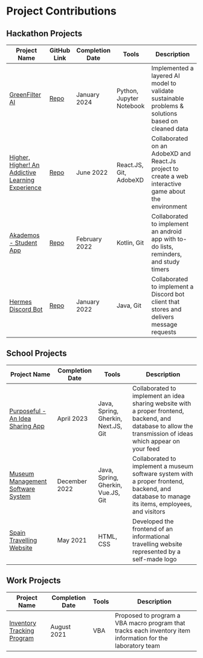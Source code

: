 # Project Contributions

## Hackathon Projects
|Project Name|GitHub Link|Completion Date|Tools|Description|
|--|--|--|--|--|
|[GreenFilter AI](https://github.com/Otm02/GreenFilter-AI)|[Repo](https://github.com/Otm02/GreenFilter-AI)|January 2024|Python, Jupyter Notebook|Implemented a layered AI model to validate sustainable problems & solutions based on cleaned data|
|[Higher, Higher! An Addictive Learning Experience](https://devpost.com/software/higher-higher-an-addictive-learning-experience)|[Repo](https://github.com/TheMoutonNoir/Hack22)|June 2022|React.JS, Git, AdobeXD|Collaborated on an AdobeXD and React.Js project to create a web interactive game about the environment|
|[Akademos - Student App](https://devpost.com/software/akademos)|[Repo](https://github.com/TheMoutonNoir/Hackathon-CodeJam)|February 2022|Kotlin, Git|Collaborated to implement an android app with to-do lists, reminders, and study timers|
|[Hermes Discord Bot](https://devpost.com/software/memo-discord-bot)|[Repo](https://github.com/TheMoutonNoir/McHacks-personal)|January 2022|Java, Git|Collaborated to implement a Discord bot client that stores and delivers message requests|

## School Projects
|Project Name|Completion Date|Tools|Description|
|--|--|--|--|
|[Purposeful - An Idea Sharing App](https://github.com/WassimJabz/Purposeful)|April 2023|Java, Spring, Gherkin, Next.JS, Git|Collaborated to implement an idea sharing website with a proper frontend, backend, and database to allow the transmission of ideas which appear on your feed|
|[Museum Management Software System](https://github.com/McGill-ECSE321-Fall2022/project-group-09)|December 2022|Java, Spring, Gherkin, Vue.JS, Git|Collaborated to implement a museum software system with a proper frontend, backend, and database to manage its items, employees, and visitors|
|[Spain Travelling Website](https://watermelonss.neocities.org/tp2/)|May 2021|HTML, CSS|Developed the frontend of an informational travelling website represented by a self-made logo|

## Work Projects
|Project Name|Completion Date|Tools|Description|
|--|--|--|--|
|[Inventory Tracking Program](https://pastebin.com/carrfZUc)|August 2021|VBA|Proposed to program a VBA macro program that tracks each inventory item information for the laboratory team|
